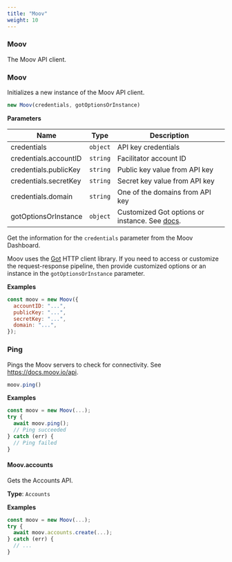 ```yaml
---
title: "Moov"
weight: 10
---
```


### Moov

The Moov API client.

### Moov


Initializes a new instance of the Moov API client.

```javascript
new Moov(credentials, gotOptionsOrInstance)
```

**Parameters**

| Name | Type | Description |
| ---- | ---- | ----------- |
| credentials | `object` | API key credentials |
| credentials.accountID | `string` | Facilitator account ID |
| credentials.publicKey | `string` | Public key value from API key |
| credentials.secretKey | `string` | Secret key value from API key |
| credentials.domain | `string` | One of the domains from API key |
| gotOptionsOrInstance | `object` | Customized Got options or instance. See [docs](https://github.com/sindresorhus/got). |




Get the information for the `credentials` parameter from the Moov
Dashboard.

Moov uses the [Got](https://github.com/sindresorhus/got) HTTP client
library. If you need to access or customize the request-response pipeline,
then provide customized options or an instance in the
`gotOptionsOrInstance` parameter.

**Examples**

```javascript
const moov = new Moov({
  accountID: "...",
  publicKey: "...",
  secretKey: "...",
  domain: "...",
});
```
### Ping


Pings the Moov servers to check for connectivity.
See https://docs.moov.io/api.

```javascript
moov.ping()
```





**Examples**

```javascript
const moov = new Moov(...);
try {
  await moov.ping();
  // Ping succeeded
} catch (err) {
  // Ping failed
}
```
#### Moov.accounts

Gets the Accounts API.

**Type**: `Accounts`

 

**Examples**

```javascript
const moov = new Moov(...);
try {
  await moov.accounts.create(...);
} catch (err) {
  // ...
}
```





